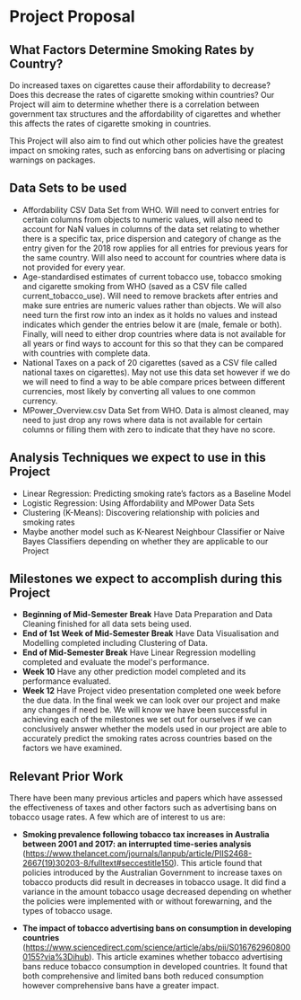 # Project Proposal 

## What Factors Determine Smoking Rates by Country?

Do increased taxes on cigarettes cause their affordability to decrease? Does this decrease the rates of cigarette smoking within countries? Our Project will aim to determine whether there is a correlation between government tax structures and the affordability of cigarettes and whether this affects the rates of cigarette smoking in countries.

This Project will also aim to find out which other policies have the greatest impact on smoking rates, such as enforcing bans on advertising or placing warnings on packages.

## Data Sets to be used

- Affordability CSV Data Set from WHO. Will need to convert entries for certain columns from objects to numeric values, will also need to account for NaN values in columns of the data set relating to whether there is a specific tax, price dispersion and category of change as the entry given for the 2018 row applies for all entries for previous years for the same country. Will also need to account for countries where data is not provided for every year.
- Age-standardised estimates of current tobacco use, tobacco smoking and cigarette smoking from WHO (saved as a CSV file called current_tobacco_use). Will need to remove brackets after entries and make sure entries are numeric values rather than objects. We will also need turn the first row into an index as it holds no values and instead indicates which gender the entries below it are (male, female or both). Finally, will need to either drop countries where data is not available for all years or find ways to account for this so that they can be compared with countries with complete data.
- National Taxes on a pack of 20 cigarettes (saved as a CSV file called national taxes on cigarettes). May not use this data set however if we do we will need to find a way to be able compare prices between different currencies, most likely by converting all values to one common currency.
- MPower_Overview.csv Data Set from WHO. Data is almost cleaned, may need to just drop any rows where data is not available for certain columns or filling them with zero to indicate that they have no score. 

## Analysis Techniques we expect to use in this Project

- Linear Regression: Predicting smoking rate’s factors as a Baseline Model
- Logistic Regression: Using Affordability and MPower Data Sets
- Clustering (K-Means): Discovering relationship with policies and smoking rates
- Maybe another model such as K-Nearest Neighbour Classifier or Naive Bayes Classifiers depending on whether they are applicable to our Project

## Milestones we expect to accomplish during this Project

- **Beginning of Mid-Semester Break** Have Data Preparation and Data Cleaning finished for all data sets being used.
- **End of 1st Week of Mid-Semester Break** Have Data Visualisation and Modelling completed including Clustering of Data.
- **End of Mid-Semester Break** Have Linear Regression modelling completed and evaluate the model's performance.
- **Week 10** Have any other prediction model completed and its performance evaluated.
- **Week 12** Have Project video presentation completed one week before the due data. In the final week we can look over our project and make any changes if need be. We will know we have been successful in achieving each of the milestones we set out for ourselves if we can conclusively answer whether the models used in our project are able to accurately predict the smoking rates across countries based on the factors we have examined.

## Relevant Prior Work
There have been many previous articles and papers which have assessed the effectiveness of taxes and other factors such as advertising bans on tobacco usage rates. A few which are of interest to us are:

- **Smoking prevalence following tobacco tax increases in Australia between 2001 and 2017: an interrupted time-series analysis** (https://www.thelancet.com/journals/lanpub/article/PIIS2468-2667(19)30203-8/fulltext#seccestitle150). This article found that policies introduced by the Australian Government to increase taxes on tobacco products did result in decreases in tobacco usage. It did find a variance in the amount tobacco usage decreased depending on whether the policies were implemented with or without forewarning, and the types of tobacco usage.

- **The impact of tobacco advertising bans on consumption in developing countries** (https://www.sciencedirect.com/science/article/abs/pii/S0167629608000155?via%3Dihub). This article examines whether tobacco advertising bans reduce tobacco consumption in developed countries. It found that both comprehensive and limited bans both reduced consumption however comprehensive bans have a greater impact.

